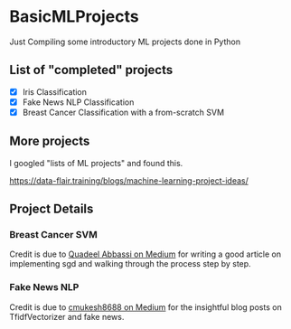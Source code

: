 # BasicMLProjects
Just Compiling some introductory ML projects done in Python

## List of "completed" projects
- [x] Iris Classification
- [x] Fake News NLP Classification
- [x] Breast Cancer Classification with a from-scratch SVM
  
## More projects
I googled "lists of ML projects" and found this. 

https://data-flair.training/blogs/machine-learning-project-ideas/

## Project Details
### Breast Cancer SVM
Credit is due to [Quadeel Abbassi on Medium](https://towardsdatascience.com/svm-implementation-from-scratch-python-2db2fc52e5c2) for writing a good article on implementing sgd and walking through the process step by step.

### Fake News NLP
Credit is due to  [cmukesh8688 on Medium](https://medium.com/@cmukesh8688/scikit-learn-count-vectorizers-32b58dee0541) for the insightful blog posts on TfidfVectorizer and fake news.